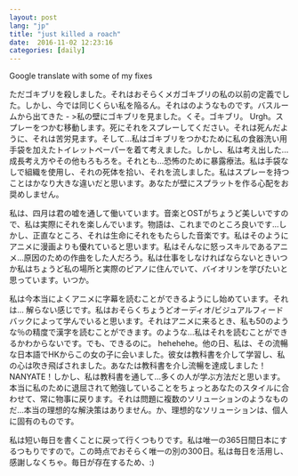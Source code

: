 ```yaml
---
layout: post
lang: "jp" 
title: "just killed a roach"
date:  2016-11-02 12:23:16
categories: [daily]
---
```

Google translate with some of my fixes

ただゴキブリを殺しました。それはおそらくメガゴキブリの私の以前の定義でした。しかし、今では同じくらい私を陥るん。それはのようなものです。バスルームから出てきた - >私の壁にゴキブリを見ました。くそ。ゴキブリ。 Urgh。スプレーをつかむ移動します。死にそれをスプレーしてください。それは死んだように、それは苦労見ます。そして...私はゴキブリをつかむために私の食器洗い用手袋を加えたトイレットペーパーを着て考えました。しかし、私は考え出した...成長考え方やその他もろもろを。それとも...恐怖のために暴露療法。私は手袋なしで組織を使用し、それの死体を拾い、それを流しました。私はスプレーを持つことはかなり大きな違いだと思います。あなたが壁にスプラットを作る心配をお奨めしません。

私は、四月は君の嘘を通して働いています。音楽とOSTがちょうど美しいですので、私は実際にそれを楽しんでいます。物語は、これまでのところ良いです...しかし、正直なところ、それは生命にそれをもたらした音楽です。私はそのようにアニメに漫画よりも優れていると思います。私はそんなに怒っスキルであるアニメ...原因のための作曲をした人だろう。私は仕事をしなければならないときいつか私はちょうど私の場所と実際のピアノに住んでいて、バイオリンを学びたいと思っています。いつか。

私は今本当によくアニメに字幕を読むことができるようにし始めています。それは... 解らない感じです。私はおそらくちょうどオーディオ/ビジュアルフィードバックによって学んでいると思います。それはアニメに来るとき、私も50のような％の精度で漢字を読むことができます。のような...私はそれを読むことができるかわからないです。でも、できるのに。 hehehehe。他の日、私は、その流暢な日本語でHKからこの女の子に会いました。彼女は教科書を介して学習し、私の心は吹き飛ばされました。あなたは教科書を介し流暢を達成しました！ NANYATE！しかし、私は教科書を通して...多くの人が学ぶ方法だと思います。本当に私のために退屈されて勉強していることをちょっとあなたのスタイルに合わせて、常に物事に戻ります。それは問題に複数のソリューションのようなものだ...本当の理想的な解決策はありません。か、理想的なソリューションは、個人に固有のものです。

私は短い毎日を書くことに戻って行くつもりです。私は唯一の365日間日本にするつもりですので。この時点でおそらく唯一の別の300日。私は毎日を活用し、感謝しなくちゃ。毎日が存在するため、:)
